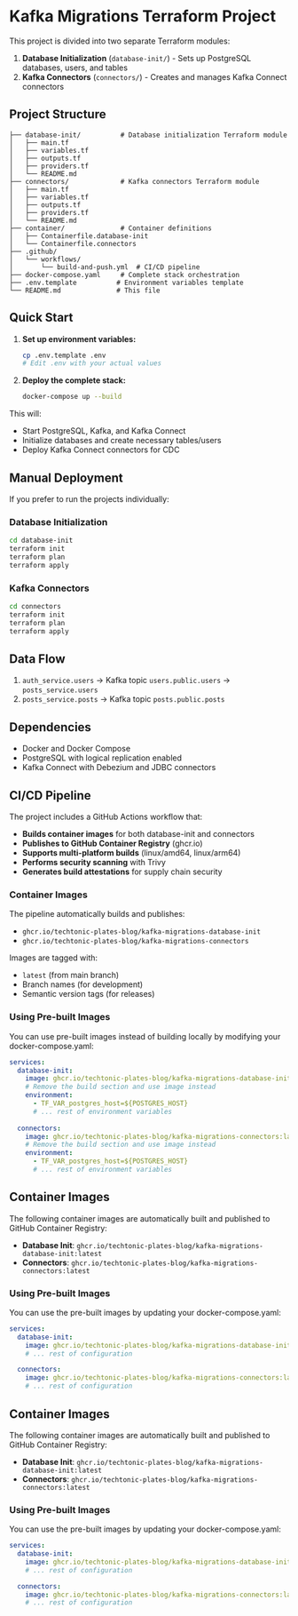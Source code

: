 # Kafka Migrations Terraform Project

This project is divided into two separate Terraform modules:

1. **Database Initialization** (`database-init/`) - Sets up PostgreSQL databases, users, and tables
2. **Kafka Connectors** (`connectors/`) - Creates and manages Kafka Connect connectors

## Project Structure

```
├── database-init/          # Database initialization Terraform module
│   ├── main.tf
│   ├── variables.tf
│   ├── outputs.tf
│   ├── providers.tf
│   └── README.md
├── connectors/             # Kafka connectors Terraform module
│   ├── main.tf
│   ├── variables.tf
│   ├── outputs.tf
│   ├── providers.tf
│   └── README.md
├── container/              # Container definitions
│   ├── Containerfile.database-init
│   └── Containerfile.connectors
├── .github/
│   └── workflows/
│       └── build-and-push.yml  # CI/CD pipeline
├── docker-compose.yaml     # Complete stack orchestration
├── .env.template          # Environment variables template
└── README.md              # This file
```

## Quick Start

1. **Set up environment variables:**
   ```bash
   cp .env.template .env
   # Edit .env with your actual values
   ```

2. **Deploy the complete stack:**
   ```bash
   docker-compose up --build
   ```

This will:
- Start PostgreSQL, Kafka, and Kafka Connect
- Initialize databases and create necessary tables/users
- Deploy Kafka Connect connectors for CDC

## Manual Deployment

If you prefer to run the projects individually:

### Database Initialization
```bash
cd database-init
terraform init
terraform plan
terraform apply
```

### Kafka Connectors
```bash
cd connectors
terraform init
terraform plan
terraform apply
```

## Data Flow

1. `auth_service.users` → Kafka topic `users.public.users` → `posts_service.users`
2. `posts_service.posts` → Kafka topic `posts.public.posts`

## Dependencies

- Docker and Docker Compose
- PostgreSQL with logical replication enabled
- Kafka Connect with Debezium and JDBC connectors

## CI/CD Pipeline

The project includes a GitHub Actions workflow that:

- **Builds container images** for both database-init and connectors
- **Publishes to GitHub Container Registry** (ghcr.io)
- **Supports multi-platform builds** (linux/amd64, linux/arm64)
- **Performs security scanning** with Trivy
- **Generates build attestations** for supply chain security

### Container Images

The pipeline automatically builds and publishes:
- `ghcr.io/techtonic-plates-blog/kafka-migrations-database-init`
- `ghcr.io/techtonic-plates-blog/kafka-migrations-connectors`

Images are tagged with:
- `latest` (from main branch)
- Branch names (for development)
- Semantic version tags (for releases)

### Using Pre-built Images

You can use pre-built images instead of building locally by modifying your docker-compose.yaml:

```yaml
services:
  database-init:
    image: ghcr.io/techtonic-plates-blog/kafka-migrations-database-init:latest
    # Remove the build section and use image instead
    environment:
      - TF_VAR_postgres_host=${POSTGRES_HOST}
      # ... rest of environment variables
    
  connectors:
    image: ghcr.io/techtonic-plates-blog/kafka-migrations-connectors:latest
    # Remove the build section and use image instead
    environment:
      - TF_VAR_postgres_host=${POSTGRES_HOST}
      # ... rest of environment variables
```

## Container Images

The following container images are automatically built and published to GitHub Container Registry:

- **Database Init**: `ghcr.io/techtonic-plates-blog/kafka-migrations-database-init:latest`
- **Connectors**: `ghcr.io/techtonic-plates-blog/kafka-migrations-connectors:latest`

### Using Pre-built Images

You can use the pre-built images by updating your docker-compose.yaml:

```yaml
services:
  database-init:
    image: ghcr.io/techtonic-plates-blog/kafka-migrations-database-init:latest
    # ... rest of configuration

  connectors:
    image: ghcr.io/techtonic-plates-blog/kafka-migrations-connectors:latest
    # ... rest of configuration
```

## Container Images

The following container images are automatically built and published to GitHub Container Registry:

- **Database Init**: `ghcr.io/techtonic-plates-blog/kafka-migrations-database-init:latest`
- **Connectors**: `ghcr.io/techtonic-plates-blog/kafka-migrations-connectors:latest`

### Using Pre-built Images

You can use the pre-built images by updating your docker-compose.yaml:

```yaml
services:
  database-init:
    image: ghcr.io/techtonic-plates-blog/kafka-migrations-database-init:latest
    # ... rest of configuration

  connectors:
    image: ghcr.io/techtonic-plates-blog/kafka-migrations-connectors:latest
    # ... rest of configuration
```
